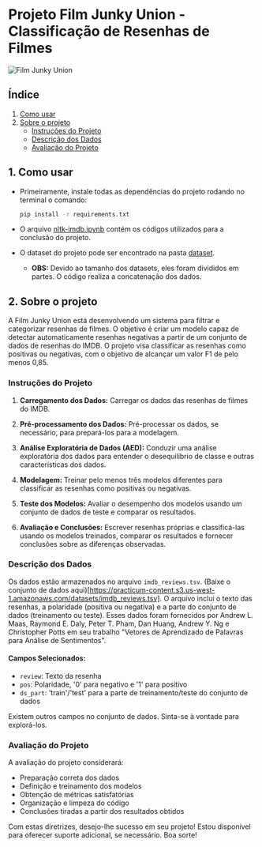 # Projeto Film Junky Union - Classificação de Resenhas de Filmes

![Film Junky Union](/img/film.png)

## Índice

1. [Como usar](#1-como-usar)
2. [Sobre o projeto](#2-sobre-o-projeto)
    - [Instruções do Projeto](#instruções-do-projeto)
    - [Descrição dos Dados](#descrição-dos-dados)
    - [Avaliação do Projeto](#avaliação-do-projeto)

## 1. Como usar

- Primeiramente, instale todas as dependências do projeto rodando no terminal o comando:

    ```bash
    pip install -r requirements.txt
    ```

- O arquivo [nltk-imdb.ipynb](nltk-imdb.ipynb) contém os códigos utilizados para a conclusão do projeto.
- O dataset do projeto pode ser encontrado na pasta [dataset](./datasets/imdb_reviews_part). 
    - **OBS:** Devido ao tamanho dos datasets, eles foram divididos em partes. O código realiza a concatenação dos dados.

## 2. Sobre o projeto

A Film Junky Union está desenvolvendo um sistema para filtrar e categorizar resenhas de filmes. O objetivo é criar um modelo capaz de detectar automaticamente resenhas negativas a partir de um conjunto de dados de resenhas do IMDB. O projeto visa classificar as resenhas como positivas ou negativas, com o objetivo de alcançar um valor F1 de pelo menos 0,85.

### Instruções do Projeto

1. **Carregamento dos Dados:** Carregar os dados das resenhas de filmes do IMDB.

2. **Pré-processamento dos Dados:** Pré-processar os dados, se necessário, para prepará-los para a modelagem.

3. **Análise Exploratória de Dados (AED):** Conduzir uma análise exploratória dos dados para entender o desequilíbrio de classe e outras características dos dados.

4. **Modelagem:** Treinar pelo menos três modelos diferentes para classificar as resenhas como positivas ou negativas.

5. **Teste dos Modelos:** Avaliar o desempenho dos modelos usando um conjunto de dados de teste e comparar os resultados.

6. **Avaliação e Conclusões:** Escrever resenhas próprias e classificá-las usando os modelos treinados, comparar os resultados e fornecer conclusões sobre as diferenças observadas.

### Descrição dos Dados

Os dados estão armazenados no arquivo `imdb_reviews.tsv`. (Baixe o conjunto de dados aqui)[https://practicum-content.s3.us-west-1.amazonaws.com/datasets/imdb_reviews.tsv]. O arquivo inclui o texto das resenhas, a polaridade (positiva ou negativa) e a parte do conjunto de dados (treinamento ou teste). Esses dados foram fornecidos por Andrew L. Maas, Raymond E. Daly, Peter T. Pham, Dan Huang, Andrew Y. Ng e Christopher Potts em seu trabalho "Vetores de Aprendizado de Palavras para Análise de Sentimentos".

#### Campos Selecionados:

- `review`: Texto da resenha
- `pos`: Polaridade, '0' para negativo e '1' para positivo
- `ds_part`: 'train'/'test' para a parte de treinamento/teste do conjunto de dados

Existem outros campos no conjunto de dados. Sinta-se à vontade para explorá-los.

### Avaliação do Projeto

A avaliação do projeto considerará:

- Preparação correta dos dados
- Definição e treinamento dos modelos
- Obtenção de métricas satisfatórias
- Organização e limpeza do código
- Conclusões tiradas a partir dos resultados obtidos

Com estas diretrizes, desejo-lhe sucesso em seu projeto! Estou disponível para oferecer suporte adicional, se necessário. Boa sorte!
